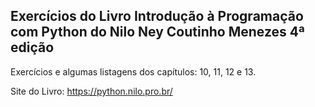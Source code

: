 ## Exercícios do Livro Introdução à Programação com Python do Nilo Ney Coutinho Menezes 4ª edição
 
 Exercícios e algumas listagens dos capítulos: 10, 11, 12 e 13.
 
 Site do Livro: https://python.nilo.pro.br/
